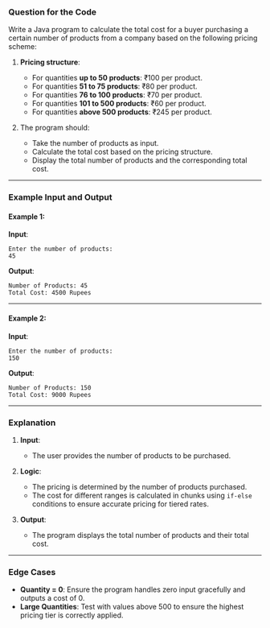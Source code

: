 ### **Question for the Code**

Write a Java program to calculate the total cost for a buyer purchasing a certain number of products from a company based on the following pricing scheme:

1. **Pricing structure**:
   - For quantities **up to 50 products**: ₹100 per product.
   - For quantities **51 to 75 products**: ₹80 per product.
   - For quantities **76 to 100 products**: ₹70 per product.
   - For quantities **101 to 500 products**: ₹60 per product.
   - For quantities **above 500 products**: ₹245 per product.

2. The program should:
   - Take the number of products as input.
   - Calculate the total cost based on the pricing structure.
   - Display the total number of products and the corresponding total cost.

---

### **Example Input and Output**

#### **Example 1**:
**Input**:
```
Enter the number of products: 
45
```

**Output**:
```
Number of Products: 45
Total Cost: 4500 Rupees
```

---

#### **Example 2**:
**Input**:
```
Enter the number of products: 
150
```

**Output**:
```
Number of Products: 150
Total Cost: 9000 Rupees
```

---

### **Explanation**
1. **Input**:
   - The user provides the number of products to be purchased.

2. **Logic**:
   - The pricing is determined by the number of products purchased.
   - The cost for different ranges is calculated in chunks using `if-else` conditions to ensure accurate pricing for tiered rates.

3. **Output**:
   - The program displays the total number of products and their total cost.

---

### **Edge Cases**
- **Quantity = 0**: Ensure the program handles zero input gracefully and outputs a cost of 0.
- **Large Quantities**: Test with values above 500 to ensure the highest pricing tier is correctly applied.